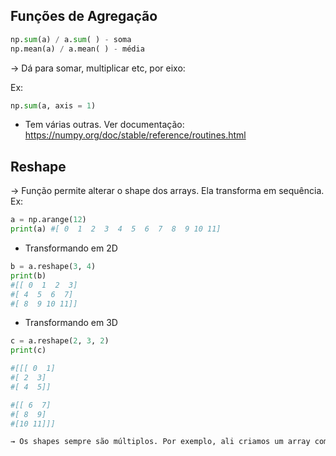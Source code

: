 ## Funções de Agregação

```python
np.sum(a) / a.sum( ) - soma
np.mean(a) / a.mean( ) - média
``` 

→ Dá para somar, multiplicar etc, por eixo:

Ex: 
```python
np.sum(a, axis = 1)
```

- Tem várias outras. Ver documentação: https://numpy.org/doc/stable/reference/routines.html

## Reshape
→ Função permite alterar o shape dos arrays. Ela transforma em sequência. Ex:
```python
a = np.arange(12)
print(a) #[ 0  1  2  3  4  5  6  7  8  9 10 11]
```

- Transformando em 2D
```python
b = a.reshape(3, 4)
print(b)
#[[ 0  1  2  3]
#[ 4  5  6  7]
#[ 8  9 10 11]]
```

- Transformando em 3D
```python
c = a.reshape(2, 3, 2)
print(c)

#[[[ 0  1]
#[ 2  3]
#[ 4  5]]

#[[ 6  7]
#[ 8  9]
#[10 11]]]

→ Os shapes sempre são múltiplos. Por exemplo, ali criamos um array com arange de 12 elementos. Então, criamos um array 2D a partir dele, com 12 elementos também (3 vezes 4). Enfim, depois criamos um array 3D (2 vezes 3 vezes 2).